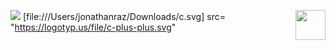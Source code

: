 <!--   my-header-img -->
![](./src/header_.png) <a href="https://www.python.org/"><img                                          src="https://upload.wikimedia.org/wikipedia/commons/c/c3/Python-logo-notext.svg" align="right" height="48" width="48" ></a>
[file:///Users/jonathanraz/Downloads/c.svg] src= "https://logotyp.us/file/c-plus-plus.svg"

                                                                                                                                                                                                                                                                                                                                                                                                                                                                                                                                                                                                       
